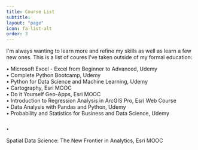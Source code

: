 ```yaml
---
title: Course List
subtitle: 
layout: "page"
icon: fa-list-alt
order: 3
---
```


I'm always wanting to learn more and refine my skills as well as learn a few new ones. This is a list of coures I've taken outside of my formal education:

• Microsoft Excel - Excel from Beginner to Advanced, Udemy                                                                   
• Complete Python Bootcamp, Udemy                                                                                             
• Python for Data Science and Machine Learning, Udemy   
• Cartography, Esri MOOC                                                                  
• Do it Yourself Geo-Apps, Esri MOOC                                                                                             
• Introduction to Regression Analysis in ArcGIS Pro, Esri Web Course                                                            
• Data Analysis with Pandas and Python, Udemy                                                                                 
                                                                                                                              • Probability and Statistics for Business and Data Science, Udemy
                                                                                                                              
                                                                                                                              • 
Spatial Data Science: The New Frontier in Analytics, Esri MOOC
